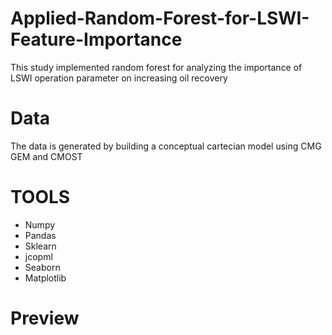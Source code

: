 # Applied-Random-Forest-for-LSWI-Feature-Importance
This study implemented random forest for analyzing the importance of LSWI operation parameter on increasing oil recovery

# Data
The data is generated by building a conceptual cartecian model using CMG GEM and CMOST

# TOOLS
- Numpy
- Pandas
- Sklearn
- jcopml
- Seaborn
- Matplotlib

# Preview

